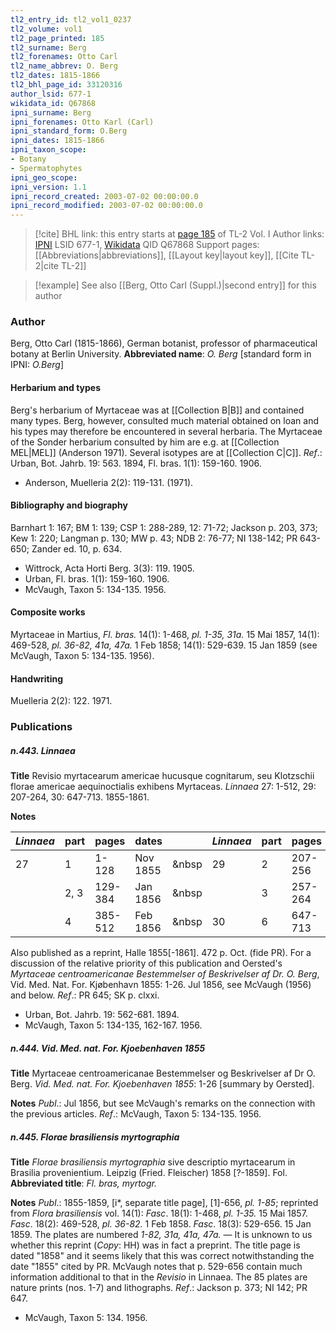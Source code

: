 ```yaml
---
tl2_entry_id: tl2_vol1_0237
tl2_volume: vol1
tl2_page_printed: 185
tl2_surname: Berg
tl2_forenames: Otto Carl
tl2_name_abbrev: O. Berg
tl2_dates: 1815-1866
tl2_bhl_page_id: 33120316
author_lsid: 677-1
wikidata_id: Q67868
ipni_surname: Berg
ipni_forenames: Otto Karl (Carl)
ipni_standard_form: O.Berg
ipni_dates: 1815-1866
ipni_taxon_scope: 
- Botany
- Spermatophytes
ipni_geo_scope: 
ipni_version: 1.1
ipni_record_created: 2003-07-02 00:00:00.0
ipni_record_modified: 2003-07-02 00:00:00.0
---
```


> [!cite] BHL link: this entry starts at [page 185](https://www.biodiversitylibrary.org/page/33120316) of TL-2 Vol. I
> Author links: [IPNI](https://www.ipni.org/a/677-1) LSID 677-1, [Wikidata](https://www.wikidata.org/wiki/Q67868) QID Q67868
> Support pages: [[Abbreviations|abbreviations]], [[Layout key|layout key]], [[Cite TL-2|cite TL-2]]

> [!example] See also [[Berg, Otto Carl (Suppl.)|second entry]] for this author

### Author

Berg, Otto Carl (1815-1866), German botanist, professor of pharmaceutical botany at Berlin University. 
**Abbreviated name**: *O. Berg* \[standard form in IPNI: *O.Berg*\]

#### Herbarium and types

Berg's herbarium of Myrtaceae was at [[Collection B|B]] and contained many types. Berg, however, consulted much material obtained on loan and his types may therefore be encountered in several herbaria. The Myrtaceae of the Sonder herbarium consulted by him are e.g. at [[Collection MEL|MEL]] (Anderson 1971). Several isotypes are at [[Collection C|C]].
*Ref*.: Urban, Bot. Jahrb. 19: 563. 1894, Fl. bras. 1(1): 159-160. 1906.
- Anderson, Muelleria 2(2): 119-131. (1971).

#### Bibliography and biography

Barnhart 1: 167; BM 1: 139; CSP 1: 288-289, 12: 71-72; Jackson p. 203, 373; Kew 1: 220; Langman p. 130; MW p. 43; NDB 2: 76-77; NI 138-142; PR 643-650; Zander ed. 10, p. 634.
- Wittrock, Acta Horti Berg. 3(3): 119. 1905.
- Urban, Fl. bras. 1(1): 159-160. 1906.
- McVaugh, Taxon 5: 134-135. 1956.

#### Composite works

Myrtaceae in Martius, *Fl. bras.* 14(1): 1-468, *pl. 1-35, 31a.* 15 Mai 1857, 14(1): 469-528, *pl. 36-82, 41a, 47a.* 1 Feb 1858; 14(1): 529-639. 15 Jan 1859 (see McVaugh, Taxon 5: 134-135. 1956).

#### Handwriting

Muelleria 2(2): 122. 1971.

### Publications

##### n.443. Linnaea

**Title**
Revisio myrtacearum americae hucusque cognitarum, seu Klotzschii florae americae aequinoctialis exhibens Myrtaceas. *Linnaea* 27: 1-512, 29: 207-264, 30: 647-713. 1855-1861.

**Notes**

|*Linnaea*	|part	|pages	|dates	| |*Linnaea*	|part	|pages	|dates|
|---	|---	|---	|---	|---|---	|---	|---	|---	|
|27	|1	|1-128	|Nov 1855	| &nbsp|29	|2	|207-256	|Jun 1858|
|	|2, 3	|129-384	|Jan 1856	| &nbsp|	|3	|257-264	|Sep 1858|
|	|4	|385-512	|Feb 1856	| &nbsp|30	|6	|647-713	|Mar 1861|

Also published as a reprint, Halle 1855\[-1861\]. 472 p. Oct. (fide PR). For a discussion of the relative priority of this publication and Oersted's *Myrtaceae centroamericanae Bestemmelser of Beskrivelser af Dr. O. Berg*, Vid. Med. Nat. For. Kjøbenhavn 1855: 1-26.
Jul 1856, see McVaugh (1956) and below.
*Ref*.: PR 645; SK p. clxxi.
- Urban, Bot. Jahrb. 19: 562-681. 1894.
- McVaugh, Taxon 5: 134-135, 162-167. 1956.

##### n.444. Vid. Med. nat. For. Kjoebenhaven 1855

**Title**
Myrtaceae centroamericanae Bestemmelser og Beskrivelser af Dr O. Berg. *Vid. Med. nat. For. Kjoebenhaven 1855*: 1-26 \[summary by Oersted\].

**Notes**
*Publ*.: Jul 1856, but see McVaugh's remarks on the connection with the previous articles.
*Ref*.: McVaugh, Taxon 5: 134-135. 1956.

##### n.445. Florae brasiliensis myrtographia

**Title**
*Florae brasiliensis myrtographia* sive descriptio myrtacearum in Brasilia provenientium. Leipzig (Fried. Fleischer) 1858 \[?-1859\]. Fol.
**Abbreviated title**: *Fl. bras, myrtogr.*

**Notes**
*Publ*.: 1855-1859, \[i\*, separate title page\], \[1\]-656, *pl. 1-85*; reprinted from *Flora* *brasiliensis* vol. 14(1):
*Fasc*. 18(1): 1-468, *pl. 1-35.* 15 Mai 1857.
*Fasc*. 18(2): 469-528, *pl. 36-82.* 1 Feb 1858.
*Fasc*. 18(3): 529-656. 15 Jan 1859.
The plates are numbered *1-82, 31a, 41a, 47a. —* It is unknown to us whether this reprint (*Copy*: HH) was in fact a preprint. The title page is dated "1858" and it seems likely that this was correct notwithstanding the date "1855" cited by PR. McVaugh notes that p. 529-656 contain much information additional to that in the *Revisio* in Linnaea. The 85 plates are nature prints (nos. 1-7) and lithographs.
*Ref*.: Jackson p. 373; NI 142; PR 647.
- McVaugh, Taxon 5: 134. 1956.

